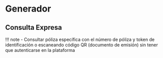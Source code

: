 # Generador

## Consulta Expresa

!!! note
    - Consultar póliza específica con el número de póliza y token de identificación o escaneando código QR (documento de emisión) sin tener que autenticarse en la plataforma